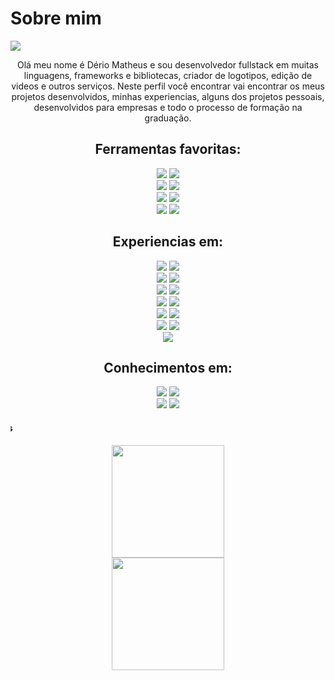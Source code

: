 # Sobre mim

![](https://komarev.com/ghpvc/?username=derio123)

<p align='center'>Olá meu nome é Dério Matheus e sou desenvolvedor fullstack em muitas linguagens, frameworks e bibliotecas, criador de logotipos, edição de videos e outros serviços.
Neste perfil você encontrar vai encontrar os meus projetos desenvolvidos, minhas experiencias, alguns dos projetos pessoais, 
desenvolvidos para empresas e todo o processo de formação na graduação.</p>

<h2 align='center'>Ferramentas favoritas:</h2>
<p align='center'>
    <label><img src="https://img.shields.io/badge/CSS-43853D?style=for-the-badge&logo=css3&logoColor=yellow"></label>
    <label><img src="https://img.shields.io/badge/Javascript-43853D?style=for-the-badge&logo=javascript&logoColor=yellow"></label> 
    <br>
    <label><img src="https://img.shields.io/badge/Java-43853D?style=for-the-badge&logo=openjdk&logoColor=yellow"></label>
    <label><img src="https://img.shields.io/badge/PHP-43853D?style=for-the-badge&logo=php&logoColor=yellow"></label> 
    <br>
    <label><img src="https://img.shields.io/badge/Ionic-43853D?style=for-the-badge&logo=ionic&logoColor=yellow"></label>
    <label><img src="https://img.shields.io/badge/Angular-43853D?style=for-the-badge&logo=angular&logoColor=yellow"></label>
    <br>
    <label><img src="https://img.shields.io/badge/Nodejs-43853D?style=for-the-badge&logo=node.js&logoColor=yellow"></label>
    <label><img src="https://img.shields.io/badge/Yarn-43853D?style=for-the-badge&logo=yarn&logoColor=yellow"></label>
<p>

<h2 align='center'>Experiencias em:</h2>
<p align='center'>
    <label><img src="https://img.shields.io/badge/HTML-43853D?style=for-the-badge&logo=html5&logoColor=yellow"></label>
    <label><img src="https://img.shields.io/badge/CSS-43853D?style=for-the-badge&logo=css3&logoColor=yellow"></label>
    <br>
    <label><img src="https://img.shields.io/badge/Javascript-43853D?style=for-the-badge&logo=javascript&logoColor=yellow"></label> 
     <label><img src="https://img.shields.io/badge/Jquery-43853D?style=for-the-badge&logo=jquery&logoColor=yellow"></label>
    <br>
     <label><img src="https://img.shields.io/badge/Java-43853D?style=for-the-badge&logo=java&logoColor=yellow"></label> 
     <label><img src="https://img.shields.io/badge/PHP-43853D?style=for-the-badge&logo=php&logoColor=yellow"></label>
    <br>
    <label><img src="https://img.shields.io/badge/Nodejs-43853D?style=for-the-badge&logo=node.js&logoColor=yellow"></label>
    <label><img src="https://img.shields.io/badge/Angular-43853D?style=for-the-badge&logo=angular&logoColor=yellow"></label>
    <br>
    <label><img src="https://img.shields.io/badge/Ionic-43853D?style=for-the-badge&logo=ionic&logoColor=yellow"></label>
    <label><img src="https://img.shields.io/badge/React-43853D?style=for-the-badge&logo=react&logoColor=yellow"></label>
    <br>
    <label><img src="https://img.shields.io/badge/Mysql-43853D?style=for-the-badge&logo=mysql&logoColor=yellow"></label>
    <label><img src="https://img.shields.io/badge/PostgreSql-43853D?style=for-the-badge&logo=postgresql&logoColor=yellow"></label>
    <br>
    <label><img src="https://img.shields.io/badge/NPM-43853D?style=for-the-badge&logo=npm&logoColor=yellow"></label>
<p>

<h2 align='center'>Conhecimentos em:</h2>
<div align='center'>
    <label><img src="https://img.shields.io/badge/ReactNative-43853D?style=for-the-badge&logo=react&logoColor=yellow"></label>
    <label><img src="https://img.shields.io/badge/Python-43853D?style=for-the-badge&logo=python&logoColor=yellow"></label>
    <br>
    <label><img src="https://img.shields.io/badge/C-%43853D?style=for-the-badge&logo=c-sharp&logoColor=yellow"></label>
    <label><img src="https://img.shields.io/badge/MongoDB-43853D?style=for-the-badge&logo=mongodb&logoColor=yellow"></label>   
    <marquee behavior="up" direction="right">
        <h4><span class="badge badge-primary">
        Em breve novos conhecimentos</span></h4>
    </marquee>
</div>
<div align='center'>
    <img height="180em" src="https://github-readme-stats.vercel.app/api?username=derio123&show_icons=true&theme=dark&include_all_commits=true&count_private=true&cache_seconds=1000"/>
    <br>
    <img height="180em" src="https://github-readme-stats.vercel.app/api/top-langs/?username=derio123&layout=compact&langs_count=7&theme=dark&cache_seconds=1000"/>
</div>
